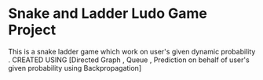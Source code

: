 # Snake and Ladder Ludo Game Project
This is a snake ladder game which work on user's given dynamic probability . CREATED USING [Directed Graph , Queue , Prediction on behalf of user's given probability using Backpropagation]
